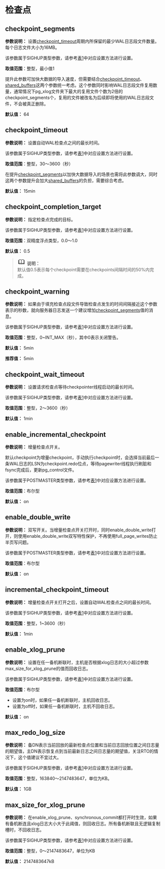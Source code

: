 # 检查点

## checkpoint\_segments<a name="zh-cn_topic_0237124708_zh-cn_topic_0059778936_sbadc77895e6643b882a5e7557e405373"></a>

**参数说明：** 设置[checkpoint\_timeout](#zh-cn_topic_0237124708_zh-cn_topic_0059778936_s880baa9f9b594980afbbe95fb8a77182)周期内所保留的最少WAL日志段文件数量。每个日志文件大小为16MB。

该参数属于SIGHUP类型参数，请参考[表1](重设参数.md#zh-cn_topic_0237121562_zh-cn_topic_0059777490_t91a6f212010f4503b24d7943aed6d846)中对应设置方法进行设置。

**取值范围**：整型，最小值1

提升此参数可加快大数据的导入速度，但需要结合[checkpoint\_timeout](#zh-cn_topic_0237124708_zh-cn_topic_0059778936_s880baa9f9b594980afbbe95fb8a77182)、[shared\_buffers](内存-21.md#zh-cn_topic_0283136786_zh-cn_topic_0237124699_zh-cn_topic_0059777577_s55a43fb6d0464430a59031671b37cd07)这两个参数统一考虑。这个参数同时影响WAL日志段文件复用数量，通常情况下pg\_xlog文件夹下最大的复用文件个数为2倍的checkpoint\_segments个，复用的文件被改名为后续即将使用的WAL日志段文件，不会被真正删除。

**默认值：** 64

## checkpoint\_timeout<a name="zh-cn_topic_0237124708_zh-cn_topic_0059778936_s880baa9f9b594980afbbe95fb8a77182"></a>

**参数说明：** 设置自动WAL检查点之间的最长时间。

该参数属于SIGHUP类型参数，请参考[表1](重设参数.md#zh-cn_topic_0237121562_zh-cn_topic_0059777490_t91a6f212010f4503b24d7943aed6d846)中对应设置方法进行设置。

**取值范围**：整型，30～3600（秒）

在提升[checkpoint\_segments](#zh-cn_topic_0237124708_zh-cn_topic_0059778936_sbadc77895e6643b882a5e7557e405373)以加快大数据导入的场景也需将此参数调大，同时这两个参数提升会加大[shared\_buffers](内存-21.md#zh-cn_topic_0283136786_zh-cn_topic_0237124699_zh-cn_topic_0059777577_s55a43fb6d0464430a59031671b37cd07)的负担，需要综合考虑。

**默认值：** 15min

## checkpoint\_completion\_target<a name="zh-cn_topic_0237124708_zh-cn_topic_0059778936_sd67ca552ee804a42b3db43f6f376fe4a"></a>

**参数说明：** 指定检查点完成的目标。

该参数属于SIGHUP类型参数，请参考[表1](重设参数.md#zh-cn_topic_0237121562_zh-cn_topic_0059777490_t91a6f212010f4503b24d7943aed6d846)中对应设置方法进行设置。

**取值范围**：双精度浮点类型，0.0～1.0

**默认值：** 0.5

>![](public_sys-resources/icon-note.png) **说明：**   
>默认值0.5表示每个checkpoint需要在checkpoints间隔时间的50%内完成。  

## checkpoint\_warning<a name="zh-cn_topic_0237124708_zh-cn_topic_0059778936_sde87a0cc424e4ff9afa70fda4a02c6b5"></a>

**参数说明：** 如果由于填充检查点段文件导致检查点发生的时间间隔接近这个参数表示的秒数，就向服务器日志发送一个建议增加[checkpoint\_segments](#zh-cn_topic_0237124708_zh-cn_topic_0059778936_sbadc77895e6643b882a5e7557e405373)值的消息。

该参数属于SIGHUP类型参数，请参考[表1](重设参数.md#zh-cn_topic_0237121562_zh-cn_topic_0059777490_t91a6f212010f4503b24d7943aed6d846)中对应设置方法进行设置。

**取值范围**：整型，0\~INT\_MAX（秒），其中0表示关闭警告。

**默认值：** 5min

**推荐值：** 5min

## checkpoint\_wait\_timeout<a name="zh-cn_topic_0237124708_zh-cn_topic_0059778936_sfbbbe9801ae243cd9a7e6aac0ba41825"></a>

**参数说明：** 设置请求检查点等待checkpointer线程启动的最长时间。

该参数属于SIGHUP类型参数，请参考[表1](重设参数.md#zh-cn_topic_0237121562_zh-cn_topic_0059777490_t91a6f212010f4503b24d7943aed6d846)中对应设置方法进行设置。

**取值范围**：整型，2～3600（秒）

**默认值：** 1min

## enable\_incremental\_checkpoint<a name="zh-cn_topic_0237124708_section1574616132021"></a>

**参数说明：** 增量检查点开关。

默认checkpoint为增量checkpoint，手动执行checkpoint时，会选择当前最后一条WAL日志的LSN为checkpoint.redo位点，等待pagewriter线程执行刷脏和fsync完成后，更新pg_control文件。

该参数属于POSTMASTER类型参数，请参考[表1](重设参数.md#zh-cn_topic_0237121562_zh-cn_topic_0059777490_t91a6f212010f4503b24d7943aed6d846)中对应设置方法进行设置。

**取值范围**：布尔型

**默认值：** on

## enable\_double\_write<a name="zh-cn_topic_0237124708_section1127841614298"></a>

**参数说明：** 双写开关。当增量检查点开关打开时，同时enable\_double\_write打开，则使用enable\_double\_write双写特性保护，不再使用full\_page\_writes防止半页写问题。

该参数属于POSTMASTER类型参数，请参考[表1](重设参数.md#zh-cn_topic_0237121562_zh-cn_topic_0059777490_t91a6f212010f4503b24d7943aed6d846)中对应设置方法进行设置。

**取值范围**：布尔型

**默认值：** on

## incremental\_checkpoint\_timeout<a name="zh-cn_topic_0237124708_section1932516619"></a>

**参数说明：** 增量检查点开关打开之后，设置自动WAL检查点之间的最长时间。

该参数属于SIGHUP类型参数，请参考[表1](重设参数.md#zh-cn_topic_0237121562_zh-cn_topic_0059777490_t91a6f212010f4503b24d7943aed6d846)中对应设置方法进行设置。

**取值范围**：整型，1\~3600（秒）

**默认值：** 1min

## enable_xlog_prune

**参数说明：** 设置在任一备机断联时，主机是否根据xlog日志的大小超过参数max_size_for_xlog_prune的值而回收日志。

该参数属于SIGHUP类型参数，请参考[表1](重设参数.md#zh-cn_topic_0237121562_zh-cn_topic_0059777490_t91a6f212010f4503b24d7943aed6d846)中对应设置方法进行设置。

**取值范围**：布尔型

+ 设置为on时，如果任一备机断联时，主机回收日志。
+ 设置为off时，如果任一备机断联时，主机不回收日志。

**默认值：** on

## max\_redo\_log\_size<a name="zh-cn_topic_0237124708_section162792473463"></a>

**参数说明：** 备DN表示当前回放的最新检查点位置和当前日志回放位置之间日志量的期望值，主DN表示恢复点到当前最新日志之间日志量的期望值，关注RTO的情况下，这个值建议不宜过大。

该参数属于SIGHUP类型参数，请参考[表1](重设参数.md#zh-cn_topic_0237121562_zh-cn_topic_0059777490_t91a6f212010f4503b24d7943aed6d846)中对应设置方法进行设置。

**取值范围**：整型，163840～2147483647，单位为KB。

**默认值：** 1GB

## max_size_for_xlog_prune

**参数说明：** 在enable_xlog_prune、synchronous_commit都打开时生效，如果有备机断连且xlog日志大小大于此阈值，则回收日志。所有备机断联且无逻辑复制槽时，不回收日志。

该参数属于SIGHUP类型参数，请参考[表1](重设参数.md#zh-cn_topic_0237121562_zh-cn_topic_0059777490_t91a6f212010f4503b24d7943aed6d846)中对应设置方法进行设置。

**取值范围**：整型，0～2147483647，单位为KB

**默认值：** 2147483647kB









